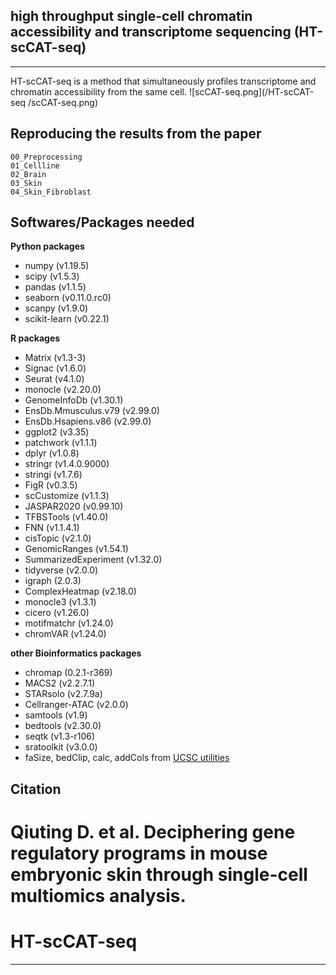 ## high throughput single-cell chromatin accessibility and transcriptome sequencing (HT-scCAT-seq)
---
HT-scCAT-seq is a method that simultaneously profiles transcriptome and chromatin accessibility from the same cell.
![scCAT-seq.png](/HT-scCAT-seq
/scCAT-seq.png)


## Reproducing the results from the paper

```
00_Preprocessing
01_Cellline
02_Brain
03_Skin
04_Skin_Fibroblast
```

## Softwares/Packages needed
**Python packages**
- numpy (v1.19.5)
- scipy (v1.5.3)
- pandas (v1.1.5)
- seaborn (v0.11.0.rc0)
- scanpy (v1.9.0)
- scikit-learn (v0.22.1)

**R packages**
- Matrix (v1.3-3)
- Signac (v1.6.0)
- Seurat (v4.1.0)
- monocle (v2.20.0)
- GenomeInfoDb (v1.30.1)
- EnsDb.Mmusculus.v79 (v2.99.0)
- EnsDb.Hsapiens.v86 (v2.99.0)
- ggplot2 (v3.35)
- patchwork (v1.1.1)
- dplyr (v1.0.8)
- stringr (v1.4.0.9000)
- stringi (v1.7.6)
- FigR (v0.3.5)
- scCustomize (v1.1.3)
- JASPAR2020 (v0.99.10)
- TFBSTools (v1.40.0)
- FNN (v1.1.4.1)
- cisTopic (v2.1.0)
- GenomicRanges (v1.54.1)
- SummarizedExperiment (v1.32.0)
- tidyverse (v2.0.0)
- igraph (2.0.3)
- ComplexHeatmap (v2.18.0)
- monocle3 (v1.3.1)
- cicero (v1.26.0)
- motifmatchr (v1.24.0)
- chromVAR (v1.24.0)

**other Bioinformatics packages**
- chromap (0.2.1-r369)
- MACS2 (v2.2.7.1)
- STARsolo (v2.7.9a)
- Cellranger-ATAC (v2.0.0)
- samtools (v1.9)
- bedtools (v2.30.0)
- seqtk (v1.3-r106)
- sratoolkit (v3.0.0)
- faSize, bedClip, calc, addCols from [UCSC utilities](http://hgdownload.soe.ucsc.edu/admin/exe/)
## Citation
Qiuting D. et al. Deciphering gene regulatory programs in mouse embryonic skin through single-cell multiomics analysis. 
=======
# HT-scCAT-seq
---
